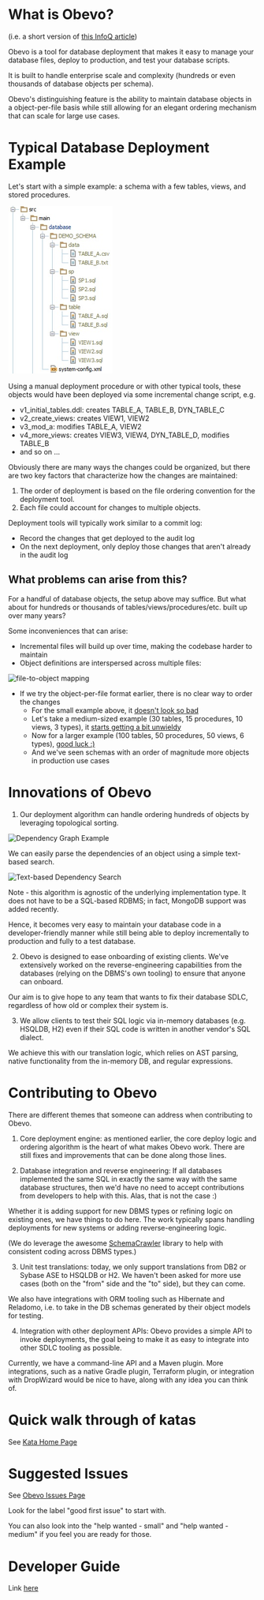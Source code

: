 <!--

    Copyright 2017 Goldman Sachs.
    Licensed under the Apache License, Version 2.0 (the "License");
    you may not use this file except in compliance with the License.
    You may obtain a copy of the License at

        http://www.apache.org/licenses/LICENSE-2.0

    Unless required by applicable law or agreed to in writing,
    software distributed under the License is distributed on an
    "AS IS" BASIS, WITHOUT WARRANTIES OR CONDITIONS OF ANY
    KIND, either express or implied.  See the License for the
    specific language governing permissions and limitations
    under the License.

-->

# What is Obevo?

(i.e. a short version of [this InfoQ article](https://www.infoq.com/articles/Obevo-Introduction))

Obevo is a tool for database deployment that makes it easy to manage your
database files, deploy to production, and test your database scripts.

It is built to handle enterprise scale and complexity (hundreds or even
thousands of database objects per schema).

Obevo's distinguishing feature is the ability to maintain database objects
in a object-per-file basis while still allowing for an elegant ordering
mechanism that can scale for large use cases.


# Typical Database Deployment Example

Let's start with a simple example: a schema with a few tables, views,
and stored procedures.

![simple project example](db-kata-file-setup.jpg)


Using a manual deployment procedure or with other typical tools, these
objects would have been deployed via some incremental change script, e.g.

* v1_initial_tables.ddl: creates TABLE_A, TABLE_B, DYN_TABLE_C
* v2_create_views: creates VIEW1, VIEW2
* v3_mod_a: modifies TABLE_A, VIEW2
* v4_more_views: creates VIEW3, VIEW4, DYN_TABLE_D, modifies TABLE_B
* and so on ...

Obviously there are many ways the changes could be organized, but there
are two key factors that characterize how the changes are maintained:

1. The order of deployment is based on the file ordering convention for
the deployment tool.
2. Each file could account for changes to multiple objects.


Deployment tools will typically work similar to a commit log:
* Record the changes that get deployed to the audit log
* On the next deployment, only deploy those changes that aren't already
in the audit log

## What problems can arise from this?

For a handful of database objects, the setup above may suffice.
But what about for hundreds or thousands of tables/views/procedures/etc.
built up over many years?

Some inconveniences that can arise:

* Incremental files will build up over time, making the codebase harder to maintain
* Object definitions are interspersed across multiple files:

![file-to-object mapping](https://res.infoq.com/articles/Obevo-Introduction/en/resources/1pic17-1511988253749.png)

* If we try the object-per-file format earlier, there is no clear way to order the changes
  * For the small example above, it [doesn't look so bad](graphoutput-small.jpg)
  * Let's take a medium-sized example (30 tables, 15 procedures, 10 views, 3 types), it [starts getting a bit unwieldy](graphoutput-medium.jpg)
  * Now for a larger example (100 tables, 50 procedures, 50 views, 6 types), [good luck :)](graphoutput-large.jp2)
  * And we've seen schemas with an order of magnitude more objects in production use cases


# Innovations of Obevo

1) Our deployment algorithm can handle ordering hundreds of objects by
leveraging topological sorting.

![Dependency Graph Example](https://goldmansachs.github.io/obevo/images/dependency-graph.jpg)

We can easily parse the dependencies of an object using a simple text-based
search.

![Text-based Dependency Search](https://docs.google.com/a/c4media.com/drawings/d/s44tTGusj5IftwKbB5JmOOA/image?w=481&h=164&rev=163&ac=1)

Note - this algorithm is agnostic of the underlying implementation type.
It does not have to be a SQL-based RDBMS; in fact, MongoDB support was
added recently.

Hence, it becomes very easy to maintain your database code in a developer-friendly
manner while still being able to deploy incrementally to production and
fully to a test database.


2) Obevo is designed to ease onboarding of existing clients. We've
extensively worked on the reverse-engineering capabilities from the
databases (relying on the DBMS's own tooling) to ensure that anyone can
onboard.

Our aim is to give hope to any team that wants to fix their database
SDLC, regardless of how old or complex their system is.


3) We allow clients to test their SQL logic via in-memory databases (e.g.
HSQLDB, H2) even if their SQL code is written in another vendor's SQL
dialect.

We achieve this with our translation logic, which relies on AST parsing,
native functionality from the in-memory DB, and regular expressions.


# Contributing to Obevo

There are different themes that someone can address when contributing to
Obevo.

1) Core deployment engine: as mentioned earlier, the core deploy logic
and ordering algorithm is the heart of what makes Obevo work. There are
still fixes and improvements that can be done along those lines.


2) Database integration and reverse engineering: If all databases
implemented the same SQL in exactly the same way with the same database
structures, then we'd have no need to accept contributions from developers
to help with this. Alas, that is not the case :)

Whether it is adding support for new DBMS types or refining logic on
existing ones, we have things to do here. The work typically spans
handling deployments for new systems or adding reverse-engineering logic.

(We do leverage the awesome [SchemaCrawler](http://www.schemacrawler.com)
library to help with consistent coding across DBMS types.)


3) Unit test translations: today, we only support translations from
DB2 or Sybase ASE to HSQLDB or H2. We haven't been asked for more use cases
(both on the "from" side and the "to" side), but they can come.

We also have integrations with ORM tooling such as Hibernate and Reladomo,
i.e. to take in the DB schemas generated by their object models for testing.


4) Integration with other deployment APIs: Obevo provides a simple API
to invoke deployments, the goal being to make it as easy to integrate
into other SDLC tooling as possible.

Currently, we have a command-line API and a Maven plugin. More integrations,
such as a native Gradle plugin, Terraform plugin, or integration with
DropWizard would be nice to have, along with any idea you can think of.


# Quick walk through of katas

See [Kata Home Page](/)


# Suggested Issues

See [Obevo Issues Page](https://github.com/goldmansachs/obevo/issues)

Look for the label "good first issue" to start with.

You can also look into the "help wanted - small" and
"help wanted - medium" if you feel you are ready for those.


# Developer Guide

Link [here](https://goldmansachs.github.io/obevo/developer-guide.html)
